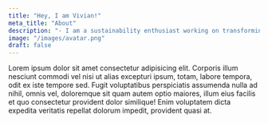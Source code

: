 ```yaml
---
title: "Hey, I am Vivian!"
meta_title: "About"
description: "- I am a sustainability enthusiast working on transforming sustainable growth and creating shared social and environmental value, through active sustainable financing and ESG data integration.10+ years experience in ESG Consultancy in area of Sustainability Report, ESG Risk management, Impact assessment , climate finance, TCFD Scenarios Analysis and Net Zero Target Setting, with extensive experience on sustainability disclosure and reporting, risk and compliance"
image: "/images/avatar.png"
draft: false
---
```


Lorem ipsum dolor sit amet consectetur adipisicing elit. Corporis illum nesciunt commodi vel nisi ut alias excepturi ipsum, totam, labore tempora, odit ex iste tempore sed. Fugit voluptatibus perspiciatis assumenda nulla ad nihil, omnis vel, doloremque sit quam autem optio maiores, illum eius facilis et quo consectetur provident dolor similique! Enim voluptatem dicta expedita veritatis repellat dolorum impedit, provident quasi at.
